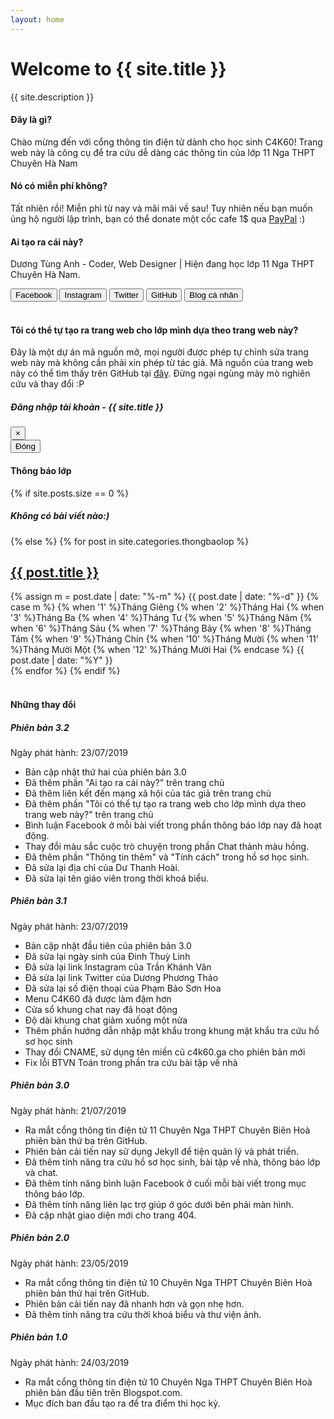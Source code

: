 ```yaml
---
layout: home
---
```

<div class="jumbotron jumbotron bg-cover">
        <h1 class="display-3 diemthitext">Welcome to {{ site.title }}</h1>
        <p class="lead diemthitext">{{ site.description }}</p>

  </div>

   <div class="row marketing" style="display:block">
        <div>
          <h4><strong><i class="fas fa-question-circle"></i> Đây là gì?</strong></h4>
          <p>Chào mừng đến với cổng thông tin điện tử dành cho học sinh C4K60! Trang web này là công cụ để tra cứu dễ dàng các thông tin của lớp 11 Nga THPT Chuyên Hà Nam</p>
        </div>
<h4><strong><i class="fas fa-comment-dollar"></i> Nó có miễn phí không?</strong></h4>
<p>Tất nhiên rồi! Miễn phì từ nay và mãi mãi về sau! Tuy nhiên nếu bạn muốn ủng hộ người lập trình, bạn có thể donate một cốc cafe 1$ qua <a href="https://paypal.me/techup">PayPal</a> :)</p>
<h4><strong><i class="fas fa-user-check"></i> Ai tạo ra cái này?</strong></h4>
<p>Dương Tùng Anh - Coder, Web Designer | Hiện đang học lớp 11 Nga THPT Chuyên Hà Nam.</p>
<div>
<button type="button" class="btn btn-info" onclick="location.href='http://facebook.com/tunnaduong';">
    <i class="fab fa-facebook-square"></i>
Facebook</button>
<button type="button" class="btn btn-info" onclick="location.href='http://instagram.com/tunganhduongg';">
    <i class="fab fa-instagram"></i>
Instagram</button>
<button type="button" class="btn btn-info" onclick="location.href='http://twitter.com/tunganh03';">
    <i class="fab fa-twitter"></i>
Twitter</button>
<button type="button" class="btn btn-info" onclick="location.href='http://github.com/tunganh03';">
    <i class="fab fa-github"></i>
GitHub</button>
<button type="button" class="btn btn-info" onclick="location.href='http://duongtunganh.space';">
    <i class="fas fa-blog"></i>
Blog cá nhân</button>
</div>

<br>
<h4><strong><i class="fab fa-creative-commons"></i> Tôi có thể tự tạo ra trang web cho lớp mình dựa theo trang web này?</strong></h4>
<p>Đây là một dự án mã nguồn mở, mọi người được phép tự chỉnh sửa trang web này mà không cần phải xin phép từ tác giả. Mã nguồn của trang web này có thể tìm thấy trên GitHub tại <a href="http://github.com/tunganh03/c4k60-v3">đây</a>. Đừng ngại ngùng mày mò nghiên cứu và thay đổi :P</p>

<!-- Modal -->
<div class="modal fade right" id="ScoreModal6" tabindex="-1" role="dialog" aria-labelledby="exampleModalPreviewLabel" aria-hidden="true">
  <div class="modal-dialog" role="document">
    <div class="modal-content">
      <div class="modal-header">
        <h5 class="modal-title" id="exampleModalPreviewLabel"><i class="fas fa-sign-in-alt"></i> Đăng nhập tài khoản - {{ site.title }}</h5>
        <button type="button" class="close" data-dismiss="modal" aria-label="Đóng">
          <span aria-hidden="true">&times;</span>
        </button>
      </div>
      <div class="modal-body">
<div id="okta-login-container"></div>
      </div>
      <div class="modal-footer">
        <button type="button" class="btn btn-secondary" data-dismiss="modal">Đóng</button>
      </div>
    </div>
  </div>
</div>
<h4><strong><i class="fas fa-bullhorn"></i> Thông báo lớp</strong></h4>
<div class="content list">
{% if site.posts.size == 0 %}
  <h5>Không có bài viết nào:)</h5>
{% else %}
{% for post in site.categories.thongbaolop %}
  <div class="list-item">
    <h2 class="list-post-title">
      <a href="{{ site.baseurl }}{{ post.url }}">{{ post.title }}</a>
    </h2>
    <div class="list-post-date">
      <time><!-- Whitespace added for readability -->
{% assign m = post.date | date: "%-m" %}
{{ post.date | date: "%-d" }}
{% case m %}
            {% when  '1' %}Tháng Giêng
            {% when  '2' %}Tháng Hai
            {% when  '3' %}Tháng Ba
            {% when  '4' %}Tháng Tư
            {% when  '5' %}Tháng Năm
            {% when  '6' %}Tháng Sáu
            {% when  '7' %}Tháng Bảy
            {% when  '8' %}Tháng Tám
            {% when  '9' %}Tháng Chín
            {% when '10' %}Tháng Mười
            {% when '11' %}Tháng Mười Một
            {% when '12' %}Tháng Mười Hai
{% endcase %}
{{ post.date | date: "%Y" }}
</time>
    </div>
  </div>
{% endfor %}
{% endif %}
</div>
<br>

<!-- START CONTENT -->
<div id="content"><h4><strong><i class="fas fa-clipboard-check"></i> Những thay đổi</strong></h4>

<h5>Phiên bản 3.2</h5>
<p>Ngày phát hành: 23/07/2019</p>

<ul>
  <li>Bản cập nhật thứ hai của phiên bản 3.0</li>
<li>Đã thêm phần "Ai tạo ra cái này?" trên trang chủ</li>
<li>Đã thêm liên kết đến mạng xã hội của tác giả trên trang chủ</li>
<li>Đã thêm phần "Tôi có thể tự tạo ra trang web cho lớp mình dựa theo trang web này?" trên trang chủ</li>
<li>Bình luận Facebook ở mỗi bài viết trong phần thông báo lớp nay đã hoạt động.</li>
<li>Thay đổi màu sắc cuộc trò chuyện trong phần Chat thành màu hồng.</li>
<li>Đã thêm phần "Thông tin thêm" và "Tính cách" trong hồ sơ học sinh.</li>
<li>Đã sửa lại địa chỉ của Dư Thanh Hoài.</li>
<li>Đã sửa lại tên giáo viên trong thời khoá biểu.</li>
</ul>


<h5>Phiên bản 3.1</h5>
<p>Ngày phát hành: 23/07/2019</p>

<ul>
  <li>Bản cập nhật đầu tiên của phiên bản 3.0</li>
  <li>Đã sửa lại ngày sinh của Đinh Thuỳ Linh</li>
  <li>Đã sửa lại link Instagram của Trần Khánh Vân</li>
<li>Đã sửa lại link Twitter của Dương Phương Thảo</li>
<li>Đã sửa lại số điện thoại của Phạm Bảo Sơn Hoa</li>
<li>Menu C4K60 đã được làm đậm hơn</li>
<li>Cửa sổ khung chat nay đã hoạt động</li>
<li>Độ dài khung chat giảm xuống một nửa</li>
<li>Thêm phần hướng dẫn nhập mật khẩu trong khung mật khẩu tra cứu hồ sơ học sinh</li>
<li>Thay đổi CNAME, sử dụng tên miền cũ c4k60.ga cho phiên bản mới</li>
<li>Fix lỗi BTVN Toán trong phần tra cứu bài tập về nhà</li>
</ul>


<h5>Phiên bản 3.0</h5>
<p>Ngày phát hành: 21/07/2019</p>

<ul>
  <li>Ra mắt cổng thông tin điện tử 11 Chuyên Nga THPT Chuyên Biên Hoà phiên bản thứ ba trên GitHub.</li>
<li>Phiên bản cải tiến nay sử dụng Jekyll để tiện quản lý và phát triển.</li>
<li>Đã thêm tính năng tra cứu hồ sơ học sinh, bài tập về nhà, thông báo lớp và chat.</li>
<li>Đã thêm tính năng bình luận Facebook ở cuối mỗi bài viết trong mục thông báo lớp.</li>
<li>Đã thêm tính năng liên lạc trợ giúp ở góc dưới bên phải màn hình.</li>
<li>Đã cập nhật giao diện mới cho trang 404.</li>
</ul>

<h5>Phiên bản 2.0</h5>
<p>Ngày phát hành: 23/05/2019</p>

<ul>
  <li>Ra mắt cổng thông tin điện tử 10 Chuyên Nga THPT Chuyên Biên Hoà phiên bản thứ hai trên GitHub.</li>
<li>Phiên bản cải tiến nay đã nhanh hơn và gọn nhẹ hơn.</li>
<li>Đã thêm tính năng tra cứu thời khoá biểu và thư viện ảnh.</li>
</ul>

<h5>Phiên bản 1.0</h5>
<p>Ngày phát hành: 24/03/2019</p>

<ul>
  <li>Ra mắt cổng thông tin điện tử 10 Chuyên Nga THPT Chuyên Biên Hoà phiên bản đầu tiên trên Blogspot.com.</li>
<li>Mục đích ban đầu tạo ra để tra điểm thi học kỳ.</li>
</ul>

</div>
<!-- END CONTENT -->
</div>